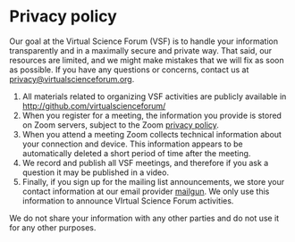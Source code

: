 # Privacy policy

Our goal at the Virtual Science Forum (VSF) is to handle your information transparently and in a maximally secure and private way.
That said, our resources are limited, and we might make mistakes that we will fix as soon as possible.
If you have any questions or concerns, contact us at privacy@virtualscienceforum.org.

1. All materials related to organizing VSF activities are publicly available in http://github.com/virtualscienceforum/
2. When you register for a meeting, the information you provide is stored on Zoom servers, subject to the Zoom [privacy policy](https://zoom.us/privacy). 
3. When you attend a meeting Zoom collects technical information about your connection and device. This information appears to be automatically deleted a short period of time after the meeting.
4. We record and publish all VSF meetings, and therefore if you ask a question it may be published in a video.
5. Finally, if you sign up for the mailing list announcements, we store your contact information at our email provider [mailgun](https://mailgun.com). We only use this information to announce VIrtual Science Forum activities.

We do not share your information with any other parties and do not use it for any other purposes.
